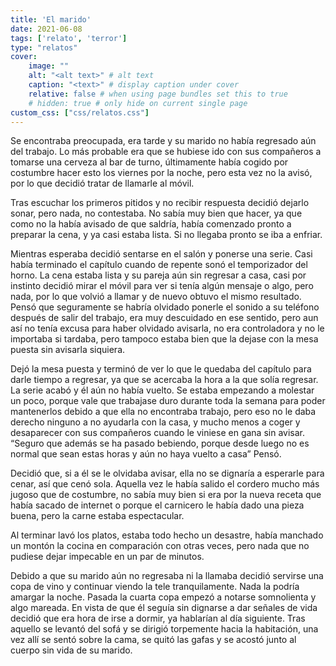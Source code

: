 ```yaml
---
title: 'El marido'
date: 2021-06-08
tags: ['relato', 'terror']
type: "relatos"
cover:
    image: ""
    alt: "<alt text>" # alt text
    caption: "<text>" # display caption under cover
    relative: false # when using page bundles set this to true
    # hidden: true # only hide on current single page
custom_css: ["css/relatos.css"]
---
```


Se encontraba preocupada, era tarde y su marido no había regresado aún del trabajo. Lo más probable era que se hubiese ido con sus compañeros a tomarse una cerveza al bar de turno, últimamente había cogido por costumbre hacer esto los viernes por la noche, pero esta vez no la avisó, por lo que decidió tratar de llamarle al móvil.

Tras escuchar los primeros pitidos y no recibir respuesta decidió dejarlo sonar, pero nada, no contestaba. No sabía muy bien que hacer, ya que como no la había avisado de que saldría, había comenzado pronto a preparar la cena, y ya casi estaba lista. Si no llegaba pronto se iba a enfriar.

Mientras esperaba decidió sentarse en el salón y ponerse una serie. Casi había terminado el capítulo cuando de repente sonó el temporizador del horno. La cena estaba lista y su pareja aún sin regresar a casa, casi por instinto decidió mirar el móvil para ver si tenía algún mensaje o algo, pero nada, por lo que volvió a llamar y de nuevo obtuvo el mismo resultado. Pensó que seguramente se habría olvidado ponerle el sonido a su teléfono después de salir del trabajo, era muy descuidado en ese sentido, pero aun así no tenía excusa para haber olvidado avisarla, no era controladora y no le importaba si tardaba, pero tampoco estaba bien que la dejase con la mesa puesta sin avisarla siquiera.

Dejó la mesa puesta y terminó de ver lo que le quedaba del capítulo para darle tiempo a regresar, ya que se acercaba la hora a la que solía regresar. La serie acabó y él aún no había vuelto. Se estaba empezando a molestar un poco, porque vale que trabajase duro durante toda la semana para poder mantenerlos debido a que ella no encontraba trabajo, pero eso no le daba derecho ninguno a no ayudarla con la casa, y mucho menos a coger y desaparecer con sus compañeros cuando le viniese en gana sin avisar. “Seguro que además se ha pasado bebiendo, porque desde luego no es normal que sean estas horas y aún no haya vuelto a casa” Pensó.

Decidió que, si a él se le olvidaba avisar, ella no se dignaría a esperarle para cenar, así que cenó sola. Aquella vez le había salido el cordero mucho más jugoso que de costumbre, no sabía muy bien si era por la nueva receta que había sacado de internet o porque el carnicero le había dado una pieza buena, pero la carne estaba espectacular.

Al terminar lavó los platos, estaba todo hecho un desastre, había manchado un montón la cocina en comparación con otras veces, pero nada que no pudiese dejar impecable en un par de minutos.

Debido a que su marido aún no regresaba ni la llamaba decidió servirse una copa de vino y continuar viendo la tele tranquilamente. Nada la podría amargar la noche. Pasada la cuarta copa empezó a notarse somnolienta y algo mareada. En vista de que él seguía sin dignarse a dar señales de vida decidió que era hora de irse a dormir, ya hablarían al día siguiente. Tras aquello se levantó del sofá y se dirigió torpemente hacia la habitación, una vez allí se sentó sobre la cama, se quitó las gafas y se acostó junto al cuerpo sin vida de su marido.
